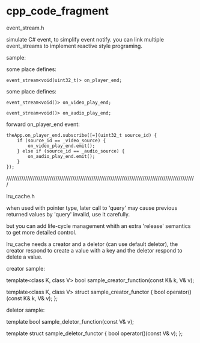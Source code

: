 # cpp_code_fragment

event_stream.h

simulate C# event, to simplify event notify. you can link multiple event_streams to implement reactive style programing.

sample:

some place defines:

    event_stream<void(uint32_t)> on_player_end;
   
some place defines:

    event_stream<void()> on_video_play_end;

    event_stream<void()> on_audio_play_end;
    
forward on_player_end event:
    
    theApp.on_player_end.subscribe([=](uint32_t source_id) {
        if (source_id == _video_source) {
            on_video_play_end.emit();
        } else if (source_id == _audio_source) {
            on_audio_play_end.emit();
        } 
    });

////////////////////////////////////////////////////////////////////////////////////////////////////

lru_cache.h

when used with pointer type, later call to 'query' may cause previous returned values by 'query' invalid, use it carefully.

but you can add life-cycle management whith an extra 'release' semantics to get more detailed control.

lru_cache needs a creator and a deletor (can use default deletor), the creator respond to create a value with a key and the deletor respond to delete a value.

creator sample:

template<class K, class V>
bool sample_creator_function(const K& k, V& v);

template<class K, class V>
struct sample_creator_functor
{
    bool operator()(const K& k, V& v);
};

deletor sample:

template<class V>
bool sample_deletor_function(const V& v);

template<class V>
struct sample_deletor_functor
{
    bool operator()(const V& v);
};


